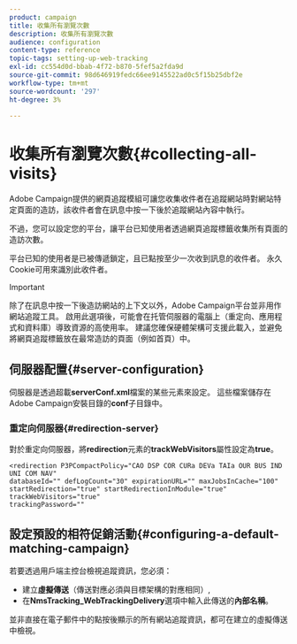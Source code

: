 ```yaml
---
product: campaign
title: 收集所有瀏覽次數
description: 收集所有瀏覽次數
audience: configuration
content-type: reference
topic-tags: setting-up-web-tracking
exl-id: cc554d0d-bbab-4f72-b870-5fef5a2fda9d
source-git-commit: 98d646919fedc66ee9145522ad0c5f15b25dbf2e
workflow-type: tm+mt
source-wordcount: '297'
ht-degree: 3%

---
```


# 收集所有瀏覽次數{#collecting-all-visits}

Adobe Campaign提供的網頁追蹤模組可讓您收集收件者在追蹤網站時對網站特定頁面的造訪，該收件者會在訊息中按一下後於追蹤網站內容中執行。

不過，您可以設定您的平台，讓平台已知使用者透過網頁追蹤標籤收集所有頁面的造訪次數。

平台已知的使用者是已被傳遞鎖定，且已點按至少一次收到訊息的收件者。 永久Cookie可用來識別此收件者。

>[!IMPORTANT]
>
>除了在訊息中按一下後造訪網站的上下文以外，Adobe Campaign平台並非用作網站追蹤工具。 啟用此選項後，可能會在托管伺服器的電腦上（重定向、應用程式和資料庫）導致資源的高使用率。 建議您確保硬體架構可支援此載入，並避免將網頁追蹤標籤放在最常造訪的頁面（例如首頁）中。

## 伺服器配置{#server-configuration}

伺服器是透過超載&#x200B;**serverConf.xml**&#x200B;檔案的某些元素來設定。 這些檔案儲存在Adobe Campaign安裝目錄的&#x200B;**conf**&#x200B;子目錄中。

### 重定向伺服器{#redirection-server}

對於重定向伺服器，將&#x200B;**redirection**&#x200B;元素的&#x200B;**trackWebVisitors**&#x200B;屬性設定為&#x200B;**true**。

```
<redirection P3PCompactPolicy="CAO DSP COR CURa DEVa TAIa OUR BUS IND UNI COM NAV"
databaseId="" defLogCount="30" expirationURL="" maxJobsInCache="100"
startRedirection="true" startRedirectionInModule="true" trackWebVisitors="true"
trackingPassword=""
```

## 設定預設的相符促銷活動{#configuring-a-default-matching-campaign}

若要透過用戶端主控台檢視追蹤資訊，您必須：

* 建立&#x200B;**虛擬傳送**（傳送對應必須與目標架構的對應相同）,
* 在&#x200B;**NmsTracking_WebTrackingDelivery**&#x200B;選項中輸入此傳送的&#x200B;**內部名稱**。

並非直接在電子郵件中的點按後顯示的所有網站追蹤資訊，都可在建立的虛擬傳送中檢視。
